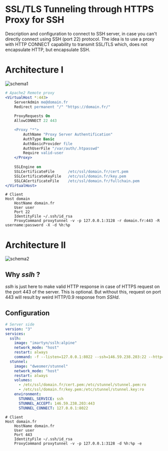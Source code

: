 # SSL/TLS Tunneling through HTTPS Proxy for SSH

Description and configuration to connect to SSH server, in case you can't directly connect using SSH (port 22) protocol. The idea is to use a proxy with HTTP CONNECT capability to transmit SSL/TLS which, does not encapsulate HTTP, but encapsulate SSH.

# Architecture I

![schema1](https://user-images.githubusercontent.com/23292338/200145871-265ec062-2eb4-4171-bedb-d5d78dcae614.png)

``` apache
# Apache2 Remote proxy
<VirtualHost *:443>
	ServerAdmin me@domain.fr
	Redirect permanent "/" "https://domain.fr/"
	
	ProxyRequests On
	AllowCONNECT 22 443

	<Proxy "*">
		AuthName "Proxy Server Authentification"
		AuthType Basic
		AuthBasicProvider file
		AuthUserFile "/var/auth/.htpasswd"
		Require valid-user
	</Proxy>
	
	SSLEngine on
	SSLCertificateFile		/etc/ssl/domain.fr/cert.pem
	SSLCertificateKeyFile	/etc/ssl/domain.fr/key.pem
	SSLCACertificateFile	/etc/ssl/domain.fr/fullchain.pem
</VirtualHost>
```


``` ssh-config
# Client
Host domain
    HostName domain.fr
    User user
    Port 22
    IdentityFile ~/.ssh/id_rsa
    ProxyCommand proxytunnel -v -p 127.0.0.1:3128 -r domain.fr:443 -R username:password -X -d %h:%p
```

# Architecture II

![schema2](https://user-images.githubusercontent.com/23292338/200146083-2a67f5dc-bda9-4f85-89e3-dba579808004.png)

## Why *sslh* ?

*sslh* is just here to make valid HTTP response in case of HTTPS request on the port 443 of the server. This is optional. But without this, request on port 443 will result by weird HTTP/0.9 response from *SSHd*.

## Configuration

``` yaml
# Server side
version: "3"
services:
  sslh:
    image: "imartyn/sslh:alpine"
    network_mode: "host"
    restart: always
    command: -f --listen=127.0.0.1:8022 --ssh=146.59.238.203:22 --http=146.59.238.203:80
  stunnel:
    image: "dweomer/stunnel"
    network_mode: "host"
    restart: always
    volumes:
      - /etc/ssl/domain.fr/cert.pem:/etc/stunnel/stunnel.pem:ro
      - /etc/ssl/domain.fr/key.pem:/etc/stunnel/stunnel.key:ro
    environment:
      STUNNEL_SERVICE: ssh
      STUNNEL_ACCEPT: 146.59.238.203:443
      STUNNEL_CONNECT: 127.0.0.1:8022
```

``` ssh-config
# Client
Host domain.fr
    HostName domain.fr
    User user
    Port 443
    IdentityFile ~/.ssh/id_rsa
    ProxyCommand proxytunnel -v -p 127.0.0.1:3128 -d %h:%p -e
```
